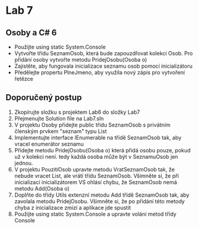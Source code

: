 # Lab 7
## Osoby a C# 6
* Použijte using static System.Console
* Vytvořte třídu SeznamOsob, která bude zapouzdřovat kolekci Osob. Pro přidání osoby vytvořte metodu PridejOsobu(Osoba o)
* Zajistěte, aby fungovala inicializace seznamu osob pomocí inicializátoru
* Předělejte propertu PlneJmeno, aby využila nový zápis pro vytvoření řetězce

## Doporučený postup
1. Zkopírujte složku s projektem Lab6 do složky Lab7
1. Přejmenujte Solution file na Lab7.sln
1. V projektu Osoby přidejte public třídu SeznamOsob s privátním členským prvkem "seznam" typu List<Osoba>
1. Implementujte interface IEnumerable<Osoba> na třídě SeznamOsob tak, aby vracel enumerátor seznamu
1. Přidejte metodu PridejOsobu(Osoba o) která přidá osobu pouze, pokud už v kolekci není. tedy každá osoba může být v SeznamuOsob jen jednou.
1. V projektu PouzitíOsob upravte metodu VratSeznamOsob tak, že nebude vracet List<Osoba>, ale vrátí třídu SeznamOsob. Všimněte si, že při inicializaci inicializátorem VS ohlásí chybu, že SeznamOsob nemá metodu Add(Osoba o)
1. Doplňte do třídy Utils extenzní metodu Add třídě SeznamOsob tak, aby zavolala metodu PridejOsobu. Všimněte si, že po přidání této metody chyba z inicializace zmizí a aplikace jde spustit
1. Použijte using static System.Console a upravte volání metod třídy Console
